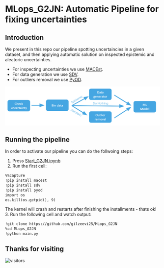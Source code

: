 # MLops_G2JN: Automatic Pipeline for fixing uncertainties
## Introduction
We present in this repo our pipeline spotting uncertaincies in a given dataset, and then applying automatic solution on inspected epistemic and aleatoric uncertainties.<br>
- For inspecting uncertainties we use [MACEst](https://github.com/oracle/macest).
- For data generation we use [SDV](https://github.com/sdv-dev/SDV).
- For outliers removal we use [PyOD](https://github.com/yzhao062/pyod). 

![Our proposed pipeline](https://github.com/gilzeevi25/MLops_G2JN/blob/master/utils/pipeline.PNG)
## Running the pipeline
In order to activate our pipeline you can do the follwoing steps:<br>
1. Press [Start_G2JN.ipynb](https://github.com/gilzeevi25/MLops_G2JN/blob/master/Start_G2JN.ipynb)
2. Run the first cell:
```
%%capture
!pip install macest
!pip install sdv
!pip install pyod
import os
os.kill(os.getpid(), 9)
```
The kernel will crash and restarts after finishing the installments - thats ok!<br>
3. Run the following cell and watch output:
```
!git clone https://github.com/gilzeevi25/MLops_G2JN 
%cd MLops_G2JN
!python main.py 
```

## Thanks for visiting
 ![visitors](https://visitor-badge.glitch.me/badge?page_id=gilzeevi25.MLops_G2JN.issue.1) <br/>



